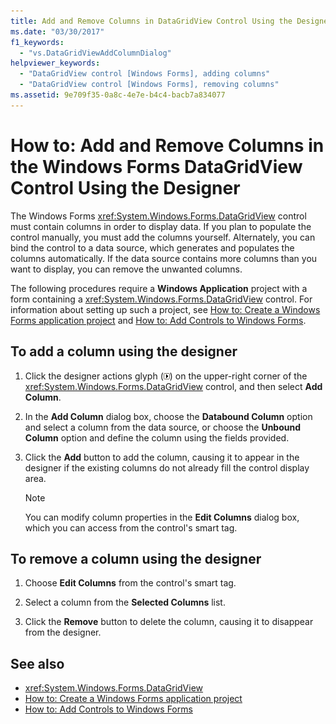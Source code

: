 ```yaml
---
title: Add and Remove Columns in DataGridView Control Using the Designer
ms.date: "03/30/2017"
f1_keywords:
  - "vs.DataGridViewAddColumnDialog"
helpviewer_keywords:
  - "DataGridView control [Windows Forms], adding columns"
  - "DataGridView control [Windows Forms], removing columns"
ms.assetid: 9e709f35-0a8c-4e7e-b4c4-bacb7a834077
---
```

# How to: Add and Remove Columns in the Windows Forms DataGridView Control Using the Designer
The Windows Forms <xref:System.Windows.Forms.DataGridView> control must contain columns in order to display data. If you plan to populate the control manually, you must add the columns yourself. Alternately, you can bind the control to a data source, which generates and populates the columns automatically. If the data source contains more columns than you want to display, you can remove the unwanted columns.

 The following procedures require a **Windows Application** project with a form containing a <xref:System.Windows.Forms.DataGridView> control. For information about setting up such a project, see [How to: Create a Windows Forms application project](/visualstudio/ide/step-1-create-a-windows-forms-application-project) and [How to: Add Controls to Windows Forms](how-to-add-controls-to-windows-forms.md).

## To add a column using the designer

1. Click the designer actions glyph (![Small black arrow](./media/designer-actions-glyph.gif)) on the upper-right corner of the <xref:System.Windows.Forms.DataGridView> control, and then select **Add Column**.

2. In the **Add Column** dialog box, choose the **Databound Column** option and select a column from the data source, or choose the **Unbound Column** option and define the column using the fields provided.

3. Click the **Add** button to add the column, causing it to appear in the designer if the existing columns do not already fill the control display area.

    > [!NOTE]
    > You can modify column properties in the **Edit Columns** dialog box, which you can access from the control's smart tag.

## To remove a column using the designer

1. Choose **Edit Columns** from the control's smart tag.

2. Select a column from the **Selected Columns** list.

3. Click the **Remove** button to delete the column, causing it to disappear from the designer.

## See also

- <xref:System.Windows.Forms.DataGridView>
- [How to: Create a Windows Forms application project](/visualstudio/ide/step-1-create-a-windows-forms-application-project)
- [How to: Add Controls to Windows Forms](how-to-add-controls-to-windows-forms.md)
